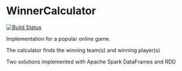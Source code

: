 # WinnerCalculator

[![Build Status](https://travis-ci.com/airudah2000/WinnerCalculator.svg?branch=master)](https://travis-ci.com/airudah2000/WinnerCalculator)

Implementation for a popular online game.

The calculator finds the winning team(s) and winning player(s) 

Two solutions implemented with Apache Spark DataFrames and RDD
